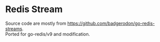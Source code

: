 # Redis Stream
Source code are mostly from https://github.com/badgerodon/go-redis-streams.  
Ported for go-redis/v9 and modification.